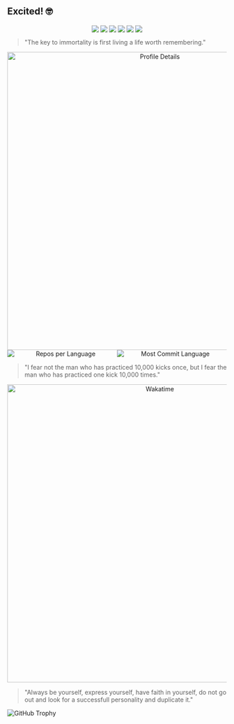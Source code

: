 ## Excited! 🤓

<!--
**liu246542/liu246542** is a ✨ _special_ ✨ repository because its `README.md` (this file) appears on your GitHub profile.

Here are some ideas to get you started:

- 🔭 I’m currently working on ...
- 🌱 I’m currently learning ...
- 👯 I’m looking to collaborate on ...
- 🤔 I’m looking for help with ...
- 💬 Ask me about ...
- 📫 How to reach me: ...
- 😄 Pronouns: ...
- ⚡ Fun fact: ...
-->

<p align="center">
    <img align="center" src="https://komarev.com/ghpvc/?username=liu246542"/>
    <img align="center" src="https://img.shields.io/github/stars/liu246542?style=flat&label=Total%20Stars"/>
    <img align="center" src="https://img.shields.io/github/followers/liu246542?style=flat&label=Followers"/>
    <a href="https://github.com/liu246542?tab=repositories"><img align="center" src="https://img.shields.io/badge/GitHub-Repositories-blue?style=flat&labelColor=gray"/></a>
    <a href="https://nerdliu.cyou"><img align="center" src="https://img.shields.io/badge/Blog-Hexo-blue?style=flat&labelColor=gray"/></a>
    <a href="https://fishing.nerdliu.cyou/#/game/fliu"><img align="center" src="https://img.shields.io/badge/Game-Memories-blue?style=flat&labelColor=gray"/></a>
</p>

> "The key to immortality is first living a life worth remembering."

<div align="center">
    <img src="https://github-profile-summary-cards.vercel.app/api/cards/profile-details?username=liu246542&theme=vue" alt="Profile Details" style="max-width: 100%; width: 685px;">
</div>

<div align="center" style="display: flex; justify-content: center; max-width: 600px; margin: 0 auto;">
    <img src="http://github-profile-summary-cards.vercel.app/api/cards/repos-per-language?username=liu246542&theme=vue" alt="Repos per Language" style="flex: 1; max-width: 50%;">
    <img src="http://github-profile-summary-cards.vercel.app/api/cards/most-commit-language?username=liu246542&theme=vue" alt="Most Commit Language" style="flex: 1; max-width: 50%;">
</div>

> "I fear not the man who has practiced 10,000 kicks once, but I fear the man who has practiced one kick 10,000 times."

<div align="center">
    <img src="https://wakatime.com/share/@576d3a82-af8c-4297-941c-f2bb44432de8/68885c2b-6dab-4a7b-94eb-b71439a0a9d5.svg" alt="Wakatime" style="max-width: 100%; width: 685px;">
</div>

> "Always be yourself, express yourself, have faith in yourself, do not go out and look for a successfull personality and duplicate it."

![GitHub Trophy](https://github-profile-trophy.vercel.app/?username=liu246542&theme=radical&no-frame=true&no-bg=false&margin-w=4)
